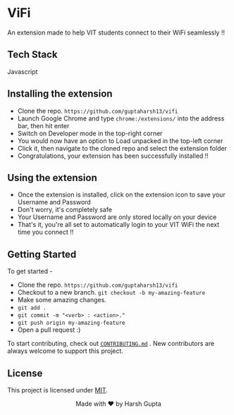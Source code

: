 # ViFi

An extension made to help VIT students connect to their WiFi seamlessly !!

## Tech Stack

Javascript

## Installing the extension

- Clone the repo.
  `https://github.com/guptaharsh13/vifi`
- Launch Google Chrome and type `chrome:/extensions/` into the address bar, then hit enter
- Switch on Developer mode in the top-right corner
- You would now have an option to Load unpacked in the top-left corner
- Click it, then navigate to the cloned repo and select the extension folder
- Congratulations, your extension has been successfully installed !!

## Using the extension

- Once the extension is installed, click on the extension icon to save your Username and Password
- Don't worry, it's completely safe
- Your Username and Password are only stored locally on your device
- That's it, you're all set to automatically login to your VIT WiFi the next time you connect !!

## Getting Started

To get started -

- Clone the repo.
  `https://github.com/guptaharsh13/vifi`
- Checkout to a new branch.
  `git checkout -b my-amazing-feature`
- Make some amazing changes.
- `git add .`
- `git commit -m "<verb> : <action>."`
- `git push origin my-amazing-feature`
- Open a pull request :)

To start contributing, check out [`CONTRIBUTING.md`](https://github.com/guptaharsh13/vifi/blob/main/CONTRIBUTING.md) . New contributors are always welcome to support this project.

## License

This project is licensed under [MIT](https://github.com/guptaharsh13/vifi/blob/master/LICENSE).

<p align="center">Made with ❤ by Harsh Gupta</p>

